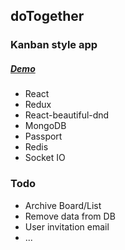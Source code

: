## doTogether 
### Kanban style app 
##### [Demo](https://dotogether8.herokuapp.com/)

- React
- Redux
- React-beautiful-dnd
- MongoDB
- Passport
- Redis
- Socket IO

### Todo
- Archive Board/List
- Remove data from DB
- User invitation email
- ...